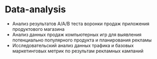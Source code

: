 # Data-analysis
- Анализ результатов А/А/В теста воронки продаж приложения продуктового магазина
- Анализ данных продаж компьютерных игр для выявления потенциально популярного продукта и планирования рекламы 
- Исследовательский анализ данных трафика и базовых маркетинговых метрик по результам рекламных кампаний
